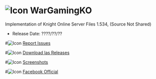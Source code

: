 # ![Icon](http://icons.iconarchive.com/icons/3xhumed/mega-games-pack-35/32/Knight-Online-World-3-icon.png "KO") WarGamingKO
Implementation of Knight Online Server Files 1.534, (Source Not Shared)

* Release Date: ????/??/??

#![Icon](https://cdn2.iconfinder.com/data/icons/flat-ui-2-1/1451/uiicons-51-32.png "IS") [Report Issues](https://github.com/WarGamingKO/WarGamingKO/issues "Issues")

#![Icon](https://cdn1.iconfinder.com/data/icons/hawcons/32/698392-icon-129-cloud-download-32.png "DW") [Download  las Releases](https://github.com/WarGamingKO/WarGamingKO/releases "Releases")

#![Icon](https://cdn2.iconfinder.com/data/icons/ballicons-2-vol-2/100/picture-32.png "PIC") [Screenshots](https://www.facebook.com/WarGamingKO/photos "Album")

#![Icon](https://cdn2.iconfinder.com/data/icons/social-18/512/Facebook-2-32.png "FB")   [Facebook Official](https://www.facebook.com/WarGamingKO/ "Facebook")


